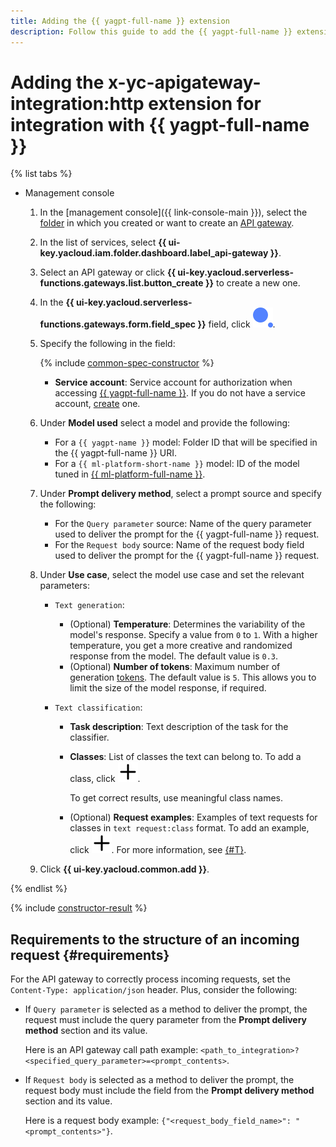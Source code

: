 ```yaml
---
title: Adding the {{ yagpt-full-name }} extension
description: Follow this guide to add the {{ yagpt-full-name }} extension using the specification constructor.
---
```


# Adding the x-yc-apigateway-integration:http extension for integration with {{ yagpt-full-name }}

{% list tabs %}

- Management console

    1. In the [management console]({{ link-console-main }}), select the [folder](../../../resource-manager/concepts/resources-hierarchy.md#folder) in which you created or want to create an [API gateway](../../concepts/index.md).
    1. In the list of services, select **{{ ui-key.yacloud.iam.folder.dashboard.label_api-gateway }}**.
    1. Select an API gateway or click **{{ ui-key.yacloud.serverless-functions.gateways.list.button_create }}** to create a new one.
    1. In the **{{ ui-key.yacloud.serverless-functions.gateways.form.field_spec }}** field, click ![image](../../../_assets/api-gateway/spec-constructor/cloud-yagpt.svg).
    1. Specify the following in the field:

        {% include [common-spec-constructor](../../../_includes/api-gateway/common-spec-constructor.md) %}

        * **Service account**: Service account for authorization when accessing [{{ yagpt-full-name }}](../../../foundation-models/concepts/yandexgpt/index.md). If you do not have a service account, [create](../../../iam/operations/sa/create.md) one.

    1. Under **Model used** select a model and provide the following:

        * For a `{{ yagpt-name }}` model: Folder ID that will be specified in the {{ yagpt-full-name }} URI.
        * For a `{{ ml-platform-short-name }}` model: ID of the model tuned in [{{ ml-platform-full-name }}](../../../datasphere/index.yaml).

    1. Under **Prompt delivery method**, select a prompt source and specify the following:

        * For the `Query parameter` source: Name of the query parameter used to deliver the prompt for the {{ yagpt-full-name }} request.
        * For the `Request body` source: Name of the request body field used to deliver the prompt for the {{ yagpt-full-name }} request.
    1. Under **Use case**, select the model use case and set the relevant parameters:

        * `Text generation`:

            * (Optional) **Temperature**: Determines the variability of the model's response. Specify a value from `0` to `1`. With a higher temperature, you get a more creative and randomized response from the model. The default value is `0.3`.
            * (Optional) **Number of tokens**: Maximum number of generation [tokens](../../../foundation-models/concepts/yandexgpt/tokens.md). The default value is `5`. This allows you to limit the size of the model response, if required.

        * `Text classification`:

            * **Task description**: Text description of the task for the classifier.
            * **Classes**: List of classes the text can belong to. To add a class, click ![image](../../../_assets/console-icons/plus.svg).

                To get correct results, use meaningful class names.

            * (Optional) **Request examples**: Examples of text requests for classes in `text request:class` format. To add an example, click ![image](../../../_assets/console-icons/plus.svg). For more information, see [{#T}](../../../foundation-models/concepts/classifier/index.md#few-shot).

    1. Click **{{ ui-key.yacloud.common.add }}**.

{% endlist %}

{% include [constructor-result](../../../_includes/api-gateway/constructor-result.md) %}


## Requirements to the structure of an incoming request {#requirements}

For the API gateway to correctly process incoming requests, set the `Content-Type: application/json` header. Plus, consider the following:
* If `Query parameter` is selected as a method to deliver the prompt, the request must include the query parameter from the **Prompt delivery method** section and its value.

    Here is an API gateway call path example: `<path_to_integration>?<specified_query_parameter>=<prompt_contents>`.
* If `Request body` is selected as a method to deliver the prompt, the request body must include the field from the **Prompt delivery method** section and its value.
            
    Here is a request body example: `{"<request_body_field_name>": "<prompt_contents>"}`.
